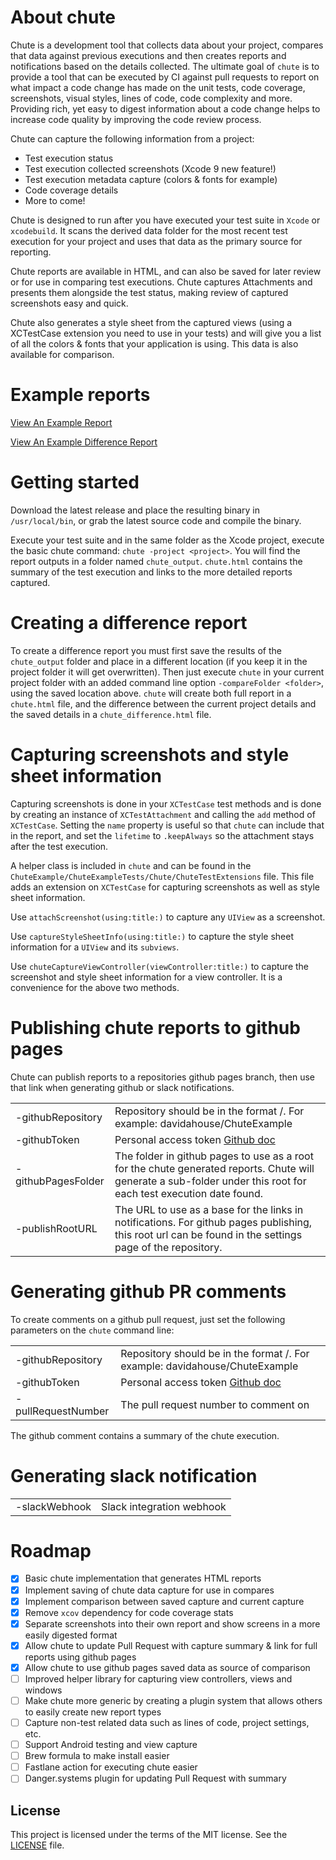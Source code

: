 # About chute

Chute is a development tool that collects data about your project, compares that data against previous executions and then creates reports and notifications based on the details collected. The ultimate goal of `chute` is to provide a tool that can be executed by CI against pull requests to report on what impact a code change has made on the unit tests, code coverage, screenshots, visual styles, lines of code, code complexity and more. Providing rich, yet easy to digest information about a code change helps to increase code quality by improving the code review process.

Chute can capture the following information from a project:

- Test execution status
- Test execution collected screenshots (Xcode 9 new feature!)
- Test execution metadata capture (colors & fonts for example)
- Code coverage details
- More to come!

Chute is designed to run after you have executed your test suite in `Xcode` or `xcodebuild`. It scans the derived data folder for the most recent test execution for your project and uses that data as the primary source for reporting.

Chute reports are available in HTML, and can also be saved for later review or for use in comparing test executions. Chute captures Attachments and presents them alongside the test status, making review of captured screenshots easy and quick.

Chute also generates a style sheet from the captured views (using a XCTestCase extension you need to use in your tests) and will give you a list of all the colors & fonts that your application is using. This data is also available for comparison.

# Example reports

[View An Example Report](http://davidahouse.com/chute/sample_report/chute.html)

[View An Example Difference Report](http://davidahouse.com/chute/sample_difference_report/chute_difference.html)

# Getting started

Download the latest release and place the resulting binary in `/usr/local/bin`, or grab the latest source code and compile the binary.

Execute your test suite and in the same folder as the Xcode project, execute the basic chute command: `chute -project <project>`. You will find the report outputs in a folder named `chute_output`. `chute.html` contains the summary of the test execution and links to the more detailed reports captured.

# Creating a difference report

To create a difference report you must first save the results of the `chute_output` folder and place in a different location (if you keep it in the project folder it will get overwritten). Then just execute `chute` in your current project folder with an added command line option `-compareFolder <folder>`, using the saved location above. `chute` will create both full report in a `chute.html` file, and the difference between the current project details and the saved details in a `chute_difference.html` file.

# Capturing screenshots and style sheet information

Capturing screenshots is done in your `XCTestCase` test methods and is done by creating an instance of `XCTestAttachment` and calling the `add` method of `XCTestCase`. Setting the `name` property is useful so that `chute` can include that in the report, and set the `lifetime` to `.keepAlways` so the attachment stays after the test execution.

A helper class is included in `chute` and can be found in the `ChuteExample/ChuteExampleTests/Chute/ChuteTestExtensions` file. This file adds an extension on `XCTestCase` for capturing screenshots as well as style sheet information.

Use `attachScreenshot(using:title:)` to capture any `UIView` as a screenshot.

Use `captureStyleSheetInfo(using:title:)` to capture the style sheet information for a `UIView` and its `subviews`.

Use `chuteCaptureViewController(viewController:title:)` to capture the screenshot and style sheet information for a view controller. It is a convenience for the above two methods.

# Publishing chute reports to github pages

Chute can publish reports to a repositories github pages branch, then use that link when generating github or slack notifications.

|   |   |
|---|---|
| -githubRepository <repository> | Repository should be in the format <username>/<repository>. For example: davidahouse/ChuteExample |
| -githubToken <token> | Personal access token [Github doc](https://help.github.com/articles/creating-a-personal-access-token-for-the-command-line/) |
| -githubPagesFolder <folder> | The folder in github pages to use as a root for the chute generated reports. Chute will generate a sub-folder under this root for each test execution date found. |
| -publishRootURL <url> | The URL to use as a base for the links in notifications. For github pages publishing, this root url can be found in the settings page of the repository. |

# Generating github PR comments

To create comments on a github pull request, just set the following parameters on the `chute` command line:

|   |   |
|---|---|
| -githubRepository <repository> | Repository should be in the format <username>/<repository>. For example: davidahouse/ChuteExample |
| -githubToken <token> | Personal access token [Github doc](https://help.github.com/articles/creating-a-personal-access-token-for-the-command-line/) |
| -pullRequestNumber <number> | The pull request number to comment on |

The github comment contains a summary of the chute execution.

# Generating slack notification

|   |   |
|---|---|
| -slackWebhook <webhook> | Slack integration webhook |

# Roadmap

- [X] Basic chute implementation that generates HTML reports
- [X] Implement saving of chute data capture for use in compares
- [X] Implement comparison between saved capture and current capture
- [X] Remove `xcov` dependency for code coverage stats
- [X] Separate screenshots into their own report and show screens in a more easily digested format
- [X] Allow chute to update Pull Request with capture summary & link for full reports using github pages
- [X] Allow chute to use github pages saved data as source of comparison
- [ ] Improved helper library for capturing view controllers, views and windows
- [ ] Make chute more generic by creating a plugin system that allows others to easily create new report types
- [ ] Capture non-test related data such as lines of code, project settings, etc.
- [ ] Support Android testing and view capture
- [ ] Brew formula to make install easier
- [ ] Fastlane action for executing chute easier
- [ ] Danger.systems plugin for updating Pull Request with summary

## License

This project is licensed under the terms of the MIT license. See the [LICENSE](LICENSE) file.
